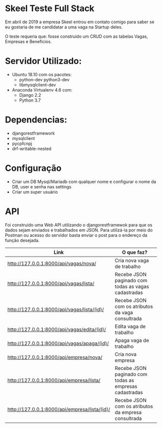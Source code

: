 # Skeel Teste Full Stack
Em abril de 2019 a empresa Skeel entrou em contato comigo para saber se eu gostaria de me candidatar a uma vaga na Startup deles.

O teste requeria que: fosse construido um CRUD com as tabelas Vagas, Empresas e Benefícios.

# Servidor Utilizado:
- Ubuntu 18.10 com os pacotes:
    - python-dev python3-dev
    - libmysqlclient-dev
- Anaconda Virtualenv 4.6 com:
    - Django 2.2
    - Python 3.7

# Dependencias:
- djangorestframework
- mysqlclient
- pycpfcnpj
- drf-writable-nested

# Configuração
- Criar um DB Mysql/Mariadb com qualquer nome e configurar o nome da DB, user e senha nas settings
- Criar um super usuário

# API
Foi construido uma Web API utilizando o djangorestframewok para que os dados sejam enviados e trabalhados em JSON. Para utilizá-la por meio do Postman ou acesso do servidor basta enviar o post para o endereço da função desejada.

| Link                                          | O que faz?                                             |
|-----------------------------------------------|--------------------------------------------------------|
| http://127.0.0.1:8000/api/vagas/nova/         | Cria nova vaga de trabalho                             |
| http://127.0.0.1:8000/api/vagas/lista/        | Recebe JSON paginado com todas as vagas cadastradas    |
| http://127.0.0.1:8000/api/vagas/lista/(id)/   | Recebe JSON com os atributos da vaga consultrada       |
| http://127.0.0.1:8000/api/vagas/edita/(id)/   | Edita vaga de trabalho                                 |
| http://127.0.0.1:8000/api/vagas/apaga/(id)/   | Apaga vaga de trabalho                                 |
| http://127.0.0.1:8000/api/empresa/nova/       | Cria nova empresa                                      |
| http://127.0.0.1:8000/api/empresa/lista/      | Recebe JSON paginado com todas as empresas cadastradas |
| http://127.0.0.1:8000/api/empresa/lista/(id)/ | Recebe JSON com os atributos da empresa consultrada    |
